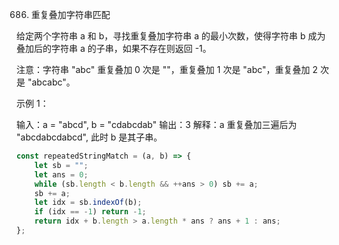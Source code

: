 686. 重复叠加字符串匹配

给定两个字符串 a 和 b，寻找重复叠加字符串 a 的最小次数，使得字符串 b 成为叠加后的字符串 a 的子串，如果不存在则返回 -1。

注意：字符串 "abc" 重复叠加 0 次是 ""，重复叠加 1 次是 "abc"，重复叠加 2 次是 "abcabc"。

示例 1：

输入：a = "abcd", b = "cdabcdab"
输出：3
解释：a 重复叠加三遍后为 "abcdabcdabcd", 此时 b 是其子串。

```js
const repeatedStringMatch = (a, b) => {
    let sb = "";
    let ans = 0;
    while (sb.length < b.length && ++ans > 0) sb += a;
    sb += a;
    let idx = sb.indexOf(b);
    if (idx == -1) return -1;
    return idx + b.length > a.length * ans ? ans + 1 : ans;
};
```
